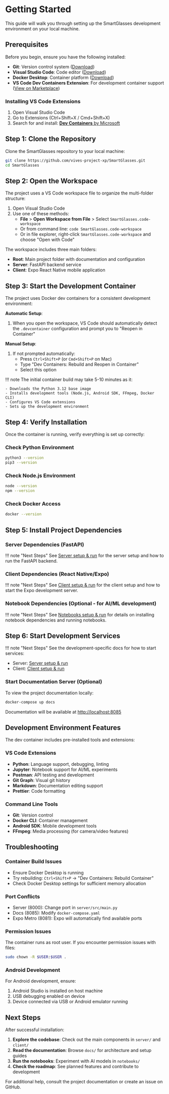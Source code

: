 # Getting Started

This guide will walk you through setting up the SmartGlasses development environment on your local machine.

## Prerequisites

Before you begin, ensure you have the following installed:

- **Git**: Version control system ([Download](https://git-scm.com/downloads))
- **Visual Studio Code**: Code editor ([Download](https://code.visualstudio.com/))
- **Docker Desktop**: Container platform ([Download](https://www.docker.com/products/docker-desktop/))
- **VS Code Dev Containers Extension**: For development container support ([View on Marketplace](https://marketplace.visualstudio.com/items?itemName=ms-vscode-remote.remote-containers))

### Installing VS Code Extensions

1. Open Visual Studio Code
2. Go to Extensions (Ctrl+Shift+X / Cmd+Shift+X)
3. Search for and install: [**Dev Containers** by Microsoft](https://marketplace.visualstudio.com/items?itemName=ms-vscode-remote.remote-containers)

## Step 1: Clone the Repository

Clone the SmartGlasses repository to your local machine:

```bash
git clone https://github.com/vives-project-xp/SmartGlasses.git
cd SmartGlasses
```

## Step 2: Open the Workspace

The project uses a VS Code workspace file to organize the multi-folder structure:

1. Open Visual Studio Code
2. Use one of these methods:
   - **File** > **Open Workspace from File** > Select `SmartGlasses.code-workspace`
   - Or from command line: `code SmartGlasses.code-workspace`
   - Or in file explorer, right-click `SmartGlasses.code-workspace` and choose "Open with Code"

The workspace includes three main folders:

- **Root**: Main project folder with documentation and configuration
- **Server**: FastAPI backend service
- **Client**: Expo React Native mobile application

## Step 3: Start the Development Container

The project uses Docker dev containers for a consistent development environment:

**Automatic Setup**:

1. When you open the workspace, VS Code should automatically detect the `.devcontainer` configuration and prompt you to "Reopen in Container"

**Manual Setup**:

1. If not prompted automatically:
   - Press `Ctrl+Shift+P` (or `Cmd+Shift+P` on Mac)
   - Type "Dev Containers: Rebuild and Reopen in Container"
   - Select this option

!!! note
    The initial container build may take 5-10 minutes as it:

    - Downloads the Python 3.12 base image
    - Installs development tools (Node.js, Android SDK, FFmpeg, Docker CLI)
    - Configures VS Code extensions
    - Sets up the development environment

## Step 4: Verify Installation

Once the container is running, verify everything is set up correctly:

### Check Python Environment

```bash
python3 --version
pip3 --version
```

### Check Node.js Environment

```bash
node --version
npm --version
```

### Check Docker Access

```bash
docker --version
```

## Step 5: Install Project Dependencies

### Server Dependencies (FastAPI)

!!! note "Next Steps"
    See [Server setup & run](./Development/server.md) for the server setup and how to run the FastAPI backend.

### Client Dependencies (React Native/Expo)

!!! note "Next Steps"
    See [Client setup & run](./Development/client.md) for the client setup and how to start the Expo development server.

### Notebook Dependencies (Optional - for AI/ML development)

!!! note "Next Steps"
    See [Notebooks setup & run](./Development/notebooks.md) for details on installing notebook dependencies and running notebooks.

## Step 6: Start Development Services

!!! note "Next Steps"
    See the development-specific docs for how to start services:

- Server: [Server setup & run](./Development/server.md)
- Client: [Client setup & run](./Development/client.md)

### Start Documentation Server (Optional)

To view the project documentation locally:

```bash
docker-compose up docs
```

Documentation will be available at <http://localhost:8085>

## Development Environment Features

The dev container includes pre-installed tools and extensions:

### VS Code Extensions

- **Python**: Language support, debugging, linting
- **Jupyter**: Notebook support for AI/ML experiments
- **Postman**: API testing and development
- **Git Graph**: Visual git history
- **Markdown**: Documentation editing support
- **Prettier**: Code formatting

### Command Line Tools

- **Git**: Version control
- **Docker CLI**: Container management
- **Android SDK**: Mobile development tools
- **FFmpeg**: Media processing (for camera/video features)

## Troubleshooting

### Container Build Issues

- Ensure Docker Desktop is running
- Try rebuilding: `Ctrl+Shift+P` → "Dev Containers: Rebuild Container"
- Check Docker Desktop settings for sufficient memory allocation

### Port Conflicts

- Server (8000): Change port in `server/src/main.py`
- Docs (8085): Modify `docker-compose.yaml`
- Expo Metro (8081): Expo will automatically find available ports

### Permission Issues

The container runs as root user. If you encounter permission issues with files:

```bash
sudo chown -R $USER:$USER .
```

### Android Development

For Android development, ensure:

1. Android Studio is installed on host machine
2. USB debugging enabled on device
3. Device connected via USB or Android emulator running

## Next Steps

After successful installation:

1. **Explore the codebase**: Check out the main components in `server/` and `client/`
2. **Read the documentation**: Browse `docs/` for architecture and setup guides
3. **Run the notebooks**: Experiment with AI models in `notebooks/`
4. **Check the roadmap**: See planned features and contribute to development

For additional help, consult the project documentation or create an issue on GitHub.
